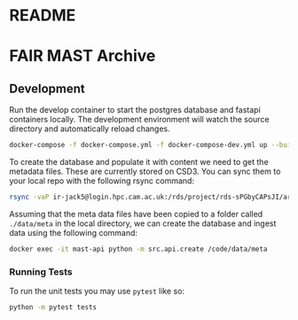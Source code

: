 # README
# FAIR MAST Archive

## Development

Run the develop container to start the postgres database and fastapi containers locally. The development environment will watch the source directory and automatically reload changes.

```bash
docker-compose -f docker-compose.yml -f docker-compose-dev.yml up --build
```

To create the database and populate it with content we need to get the metadata files. These are currently stored on CSD3. You can sync them to your local repo with the following rsync command:

```bash
rsync -vaP ir-jack5@login.hpc.cam.ac.uk:/rds/project/rds-sPGbyCAPsJI/archive/meta data/
```

Assuming that the meta data files have been copied to a folder called `./data/meta` in the local directory, we can 
create the database and ingest data using the following command:

```bash
docker exec -it mast-api python -m src.api.create /code/data/meta
```

### Running Tests
To run the unit tests you may use `pytest` like so:

```bash
python -m pytest tests
```
